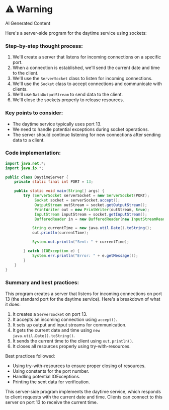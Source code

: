 <div class="warning"><h1>⚠️ Warning</h1><span>AI Generated Content</span></div>


Here's a server-side program for the daytime service using sockets:

### Step-by-step thought process:

1. We'll create a server that listens for incoming connections on a specific port.
2. When a connection is established, we'll send the current date and time to the client.
3. We'll use the `ServerSocket` class to listen for incoming connections.
4. We'll use the `Socket` class to accept connections and communicate with clients.
5. We'll use `DataOutputStream` to send data to the client.
6. We'll close the sockets properly to release resources.

### Key points to consider:

- The daytime service typically uses port 13.
- We need to handle potential exceptions during socket operations.
- The server should continue listening for new connections after sending data to a client.

### Code implementation:

```java
import java.net.*;
import java.io.*;

public class DaytimeServer {
    private static final int PORT = 13;

    public static void main(String[] args) {
        try (ServerSocket serverSocket = new ServerSocket(PORT);
             Socket socket = serverSocket.accept();
             OutputStream outStream = socket.getOutputStream();
             PrintWriter out = new PrintWriter(outStream, true);
             InputStream inputStream = socket.getInputStream();
             BufferedReader in = new BufferedReader(new InputStreamReader(inputStream))) {

            String currentTime = new java.util.Date().toString();
            out.println(currentTime);

            System.out.println("Sent: " + currentTime);

        } catch (IOException e) {
            System.err.println("Error: " + e.getMessage());
        }
    }
}
```

### Summary and best practices:

This program creates a server that listens for incoming connections on port 13 (the standard port for the daytime service). Here's a breakdown of what it does:

1. It creates a `ServerSocket` on port 13.
2. It accepts an incoming connection using `accept()`.
3. It sets up output and input streams for communication.
4. It gets the current date and time using `new java.util.Date().toString()`.
5. It sends the current time to the client using `out.println()`.
6. It closes all resources properly using try-with-resources.

Best practices followed:
- Using try-with-resources to ensure proper closing of resources.
- Using constants for the port number.
- Handling potential IOExceptions.
- Printing the sent data for verification.

This server-side program implements the daytime service, which responds to client requests with the current date and time. Clients can connect to this server on port 13 to receive the current time.
